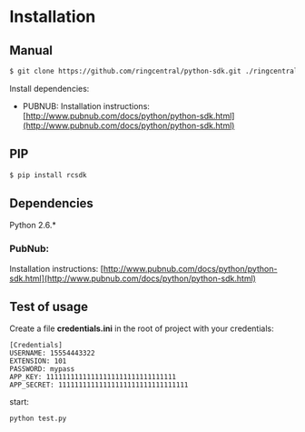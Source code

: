 # Installation

## Manual

```sh
$ git clone https://github.com/ringcentral/python-sdk.git ./ringcentral-python-sdk
```

Install dependencies:

- PUBNUB: Installation instructions: [http://www.pubnub.com/docs/python/python-sdk.html](http://www.pubnub.com/docs/python/python-sdk.html)

## PIP

```sh
$ pip install rcsdk
```

## Dependencies

Python 2.6.*

### PubNub:

Installation instructions: [http://www.pubnub.com/docs/python/python-sdk.html](http://www.pubnub.com/docs/python/python-sdk.html)

## Test of usage

Create a file __credentials.ini__ in the root of project with your credentials:

    [Credentials]
    USERNAME: 15554443322
    EXTENSION: 101
    PASSWORD: mypass
    APP_KEY: 11111111111111111111111111111111
    APP_SECRET: 11111111111111111111111111111111

start:

    python test.py